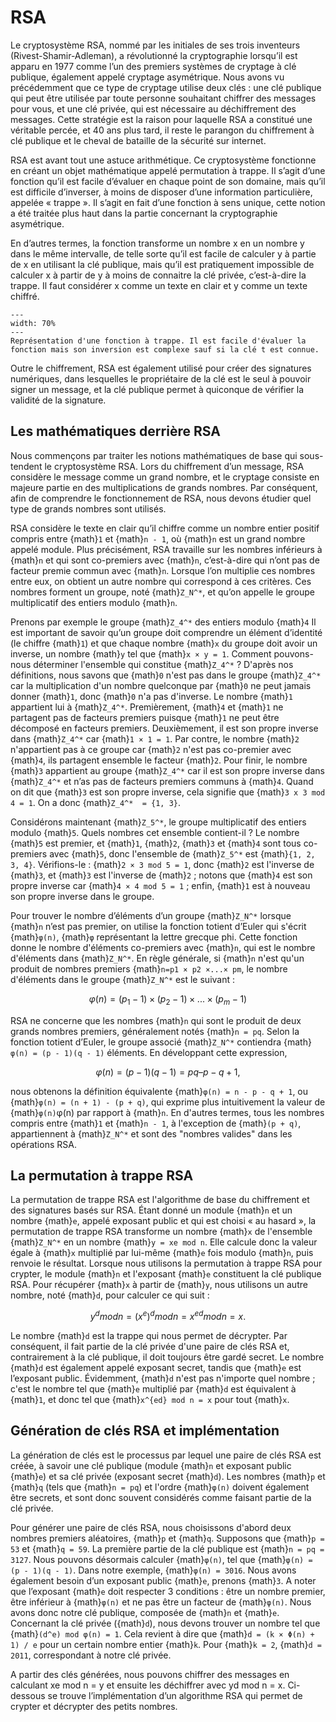 # RSA

Le cryptosystème RSA, nommé par les initiales de ses trois inventeurs (Rivest-Shamir-Adleman), a révolutionné la cryptographie lorsqu’il est apparu en 1977 comme l’un des premiers systèmes de cryptage à clé publique, également appelé cryptage asymétrique. Nous avons vu précédemment que ce type de cryptage utilise deux clés : une clé publique qui peut être utilisée par toute personne souhaitant chiffrer des messages pour vous, et une clé privée, qui est nécessaire au déchiffrement des messages. Cette stratégie est la raison pour laquelle RSA a constitué une véritable percée, et 40 ans plus tard, il reste le parangon du chiffrement à clé publique et le cheval de bataille de la sécurité sur internet. 

RSA est avant tout une astuce arithmétique. Ce cryptosystème fonctionne en créant un objet mathématique appelé permutation à trappe. Il s’agit d’une fonction qu’il est facile d’évaluer en chaque point de son domaine, mais qu’il est difficile d’inverser, à moins de disposer d’une information particulière, appelée « trappe ». Il s’agit en fait d’une fonction à sens unique, cette notion a été traitée plus haut dans la partie concernant la cryptographie asymétrique.

En d’autres termes, la fonction transforme un nombre x en un nombre y dans le même intervalle, de telle sorte qu’il est facile de calculer y à partie de x en utilisant la clé publique, mais qu’il est pratiquement impossible de calculer x à partir de y à moins de connaitre la clé privée, c’est-à-dire la trappe. Il faut considérer x comme un texte en clair et y comme un texte chiffré.

```{figure} figures/fonction_trappe.png
---
width: 70%
---
Représentation d'une fonction à trappe. Il est facile d'évaluer la fonction mais son inversion est complexe sauf si la clé t est connue.
```

Outre le chiffrement, RSA est également utilisé pour créer des signatures numériques, dans lesquelles le propriétaire de la clé est le seul à pouvoir signer un message, et la clé publique permet à quiconque de vérifier la validité de la signature. 

## Les mathématiques derrière RSA

Nous commençons par traiter les notions mathématiques de base qui sous-tendent le cryptosystème RSA. Lors du chiffrement d’un message, RSA considère le message comme un grand nombre, et le cryptage consiste en majeure partie en des multiplications de grands nombres. Par conséquent, afin de comprendre le fonctionnement de RSA, nous devons étudier quel type de grands nombres sont utilisés.

RSA considère le texte en clair qu’il chiffre comme un nombre entier positif compris entre {math}`1` et  {math}`n - 1`, où {math}`n` est un grand nombre appelé module. Plus précisément, RSA travaille sur les nombres inférieurs à {math}`n` et qui sont co-premiers avec {math}`n`, c’est-à-dire qui n’ont pas de facteur premie commun avec {math}`n`. Lorsque l’on multiplie ces nombres entre eux, on obtient un autre nombre qui correspond à ces critères. Ces nombres forment un groupe, noté {math}`Z_N^*`, et qu’on appelle le groupe multiplicatif des entiers modulo {math}`n`. 

Prenons par exemple le groupe {math}`Z_4^*` des entiers modulo {math}`4` Il est important de savoir qu’un groupe doit comprendre un élément d’identité (le chiffre {math}`1`) et que chaque nombre {math}`x` du groupe doit avoir un inverse, un nombre {math}`y` tel que {math}`x × y = 1`. Comment pouvons-nous déterminer l'ensemble qui constitue {math}`Z_4^*` ? D'après nos définitions, nous savons que {math}`0` n'est pas dans le groupe {math}`Z_4^*` car la multiplication d'un nombre quelconque par {math}`0` ne peut jamais donner {math}`1`, donc {math}`0` n'a pas d'inverse. Le nombre {math}`1` appartient lui à {math}`Z_4^*`. Premièrement, {math}`4` et {math}`1` ne partagent pas de facteurs premiers puisque {math}`1` ne peut être décomposé en facteurs premiers. Deuxièmement, il est son propre inverse dans {math}`Z_4^*` car {math}`1 × 1 = 1`. Par contre, le nombre {math}`2` n'appartient pas à ce groupe car {math}`2` n'est pas co-premier avec {math}`4`, ils partagent ensemble le facteur {math}`2`. Pour finir, le nombre {math}`3` appartient au groupe {math}`Z_4^*` car il est son propre inverse dans {math}`Z_4^*` et n’as pas de facteurs premiers communs à {math}`4`. Quand on dit que {math}`3` est son propre inverse, cela signifie que {math}`3 x 3 mod 4 = 1`. On a donc {math}`Z_4^*  = {1, 3}`.

Considérons maintenant {math}`Z_5^*`, le groupe multiplicatif des entiers modulo {math}`5`. Quels nombres cet ensemble contient-il ? Le nombre {math}`5` est premier, et {math}`1`, {math}`2`, {math}`3` et {math}`4` sont tous co-premiers avec {math}`5`, donc l'ensemble de {math}`Z_5^*` est {math}`{1, 2, 3, 4}`. Vérifions-le : {math}`2 × 3 mod 5 = 1`, donc {math}`2` est l'inverse de {math}`3`, et {math}`3` est l'inverse de {math}`2` ; notons que {math}`4` est son propre inverse car {math}`4 × 4 mod 5 = 1` ; enfin, {math}`1` est à nouveau son propre inverse dans le groupe.

Pour trouver le nombre d’éléments d’un groupe {math}`Z_N^*` lorsque {math}`n` n’est pas premier, on utilise la fonction totient d’Euler qui s'écrit {math}`φ(n)`, {math}`φ` représentant la lettre grecque phi. Cette fonction donne le nombre d'éléments co-premiers avec {math}`n`, qui est le nombre d'éléments dans {math}`Z_N^*`.
En règle générale, si {math}`n` n'est qu'un produit de nombres premiers {math}`n=p1 × p2 ×...× pm`, le nombre d'éléments dans le groupe {math}`Z_N^*` est le suivant :

$$
φ(n)=(p_1 −1)×(p_2 −1)×...×(p_m −1) 
$$

RSA ne concerne que les nombres {math}`n` qui sont le produit de deux grands nombres premiers, généralement notés {math}`n = pq`. Selon la fonction totient d’Euler, le groupe associé {math}`Z_N^*` contiendra {math}`φ(n) = (p - 1)(q - 1)` éléments. En développant cette expression,

$$
φ(n) = (p - 1)(q - 1) = pq – p -q + 1,
$$

nous obtenons la définition équivalente {math}`φ(n) = n - p - q + 1`, ou {math}`φ(n) = (n + 1) - (p + q)`, qui exprime plus intuitivement la valeur de {math}`φ(n)`φ(n) par rapport à {math}`n`. En d'autres termes, tous les nombres compris entre {math}`1` et {math}`n - 1`, à l'exception de {math}`(p + q)`, appartiennent à {math}`Z_N^*` et sont des "nombres valides" dans les opérations RSA.

## La permutation à trappe RSA

La permutation de trappe RSA est l'algorithme de base du chiffrement et des signatures basés sur RSA. Étant donné un module {math}`n` et un nombre {math}`e`, appelé exposant public et qui est choisi « au hasard », la permutation de trappe RSA transforme un nombre {math}`x` de l'ensemble {math}`Z_N^*` en un nombre {math}`y = xe mod n`. Elle calcule donc la valeur égale à {math}`x` multiplié par lui-même {math}`e` fois modulo {math}`n`, puis renvoie le résultat. Lorsque nous utilisons la permutation à trappe RSA pour crypter, le module {math}`n` et l'exposant {math}`e` constituent la clé publique RSA.
Pour récupérer {math}`x` à partir de {math}`y`, nous utilisons un autre nombre, noté {math}`d`, pour calculer ce qui suit :

$$
y^d mod n=(x^e)^d mod n=x^{ed} mod n=x.
$$

Le nombre {math}`d` est la trappe qui nous permet de décrypter. Par conséquent, il fait partie de la clé privée d'une paire de clés RSA et, contrairement à la clé publique, il doit toujours être gardé secret. Le nombre {math}`d` est également appelé exposant secret, tandis que {math}`e` est l’exposant public.
Évidemment, {math}`d` n'est pas n'importe quel nombre ; c'est le nombre tel que {math}`e` multiplié par {math}`d` est équivalent à {math}`1`, et donc tel que {math}`x^{ed} mod n = x` pour tout {math}`x`. 

## Génération de clés RSA et implémentation

La génération de clés est le processus par lequel une paire de clés RSA est créée, à savoir une clé publique (module {math}`n` et exposant public {math}`e`) et sa clé privée (exposant secret {math}`d`). Les nombres {math}`p` et {math}`q` (tels que {math}`n = pq`) et l'ordre {math}`φ(n)` doivent également être secrets, et sont donc souvent considérés comme faisant partie de la clé privée.

Pour générer une paire de clés RSA, nous choisissons d'abord deux nombres premiers aléatoires, {math}`p` et {math}`q`. Supposons que {math}`p = 53` et {math}`q = 59`. La première partie de la clé publique est {math}`n = pq = 3127`. Nous pouvons désormais calculer {math}`φ(n)`, tel que {math}`φ(n) = (p - 1)(q - 1)`. Dans notre exemple, {math}`φ(n) = 3016`. Nous avons également besoin d’un exposant public {math}`e`, prenons {math}`3`. A noter que l’exposant {math}`e` doit respecter 3 conditions : être un nombre premier, être inférieur à {math}`φ(n)` et ne pas être un facteur de {math}`φ(n)`. Nous avons donc notre clé publique, composée de {math}`n` et {math}`e`. Concernant la clé privée ({math}`d`), nous devons trouver un nombre tel que {math}`(d^e) mod φ(n) = 1`. Cela revient à dire que {math}`d = (k × Φ(n) + 1) / e` pour un certain nombre entier {math}`k`. Pour {math}`k = 2`, {math}`d = 2011`, correspondant à notre clé privée.

A partir des clés générées, nous pouvons chiffrer des messages en calculant xe mod n = y et ensuite les déchiffrer avec yd mod n = x. Ci-dessous se trouve l’implémentation d’un algorithme RSA qui permet de crypter et décrypter des petits nombres.
